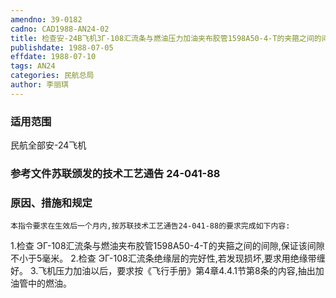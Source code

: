 ```yaml
---
amendno: 39-0182
cadno: CAD1988-AN24-02
title: 检查安-24B飞机ЗΓ-108汇流条与燃油压力加油夹布胶管1598A50-4-T的夹箍之间的间隙
publishdate: 1988-07-05
effdate: 1988-07-10
tags: AN24
categories: 民航总局
author: 李丽琪
---
```


### 适用范围 
民航全部安-24飞机

### 参考文件苏联颁发的技术工艺通告 24-041-88

### 原因、措施和规定 
    本指令要求在生效后一个月内,按苏联技术工艺通告24-041-88的要求完成如下内容: 
1.检查 
ЭΓ-108汇流条与燃油夹布胶管1598A50-4-T的夹箍之间的间隙,保证该间隙不小于5毫米。 
2.检查 
ЭΓ-108汇流条绝缘层的完好性,若发现损坏,要求用绝缘带缠好。 
    3.飞机压力加油以后，要求按《飞行手册》第4章4.4.1节第8条的内容,抽出加油管中的燃油。

